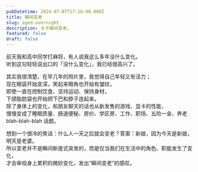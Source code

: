 ```yaml
---
pubDatetime: 2024-07-07T17:16:00.000Z
title: 瞬间变老
slug: aged-overnight
description: 关于瞬间变老。
featured: false
draft: false
---
```


前天我和高中同学打麻将，有人说我这么多年没什么变化。<br/>听到这句轻轻说出口的「没什么变化」，我已经很高兴了。

其实我很清楚，在早几年的照片里，我觉得自己年轻又有活力；<br/>现在眼袋开始变深，笑起来眼角也开始有皱纹，<br/>即使一直在控制饮食、坚持运动、保持身材，<br/>下颌脂肪袋也开始把下巴和脖子连起来。<br/>除了身体上的变化，和朋友聊天的话也从新发售的游戏、显卡的性能，<br/>慢慢变成了睡眠质量、肠道便秘、房价、学区房、工作、职场、五险一金、养老 blah-blah-blah 话题。

想到一个很冷的笑话：什么人一天之后就会变老？答案：新娘，因为今天是新娘，明天是老婆。<br/>所以变老并不是瞬间断崖式突发的，而是仅当我们在生活中的角色、职能发生了变化，<br/>才会审视身上累积的微妙变化，发出“瞬间变老”的感叹。
